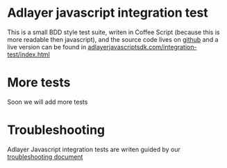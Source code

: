 # Adlayer javascript integration test
This is a small BDD style test suite, writen in Coffee Script (because this is more readable then javascript), and the source code lives on [github](https://github.com/adlayer/javascript-integration-test) and a live version can be found in [adlayerjavascriptsdk.com/integration-test/index.html](http://adlayerjavascriptsdk.com/integration-test/index.html)

# More tests
Soon we will add more tests

# Troubleshooting
Adlayer Javascript integration tests are writen guided by our [troubleshooting document](#)
